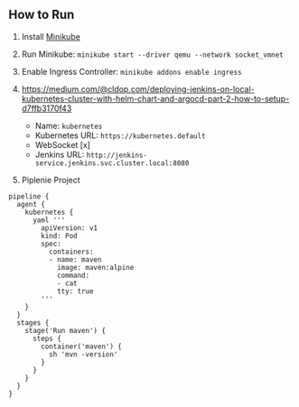 ## How to Run

1. Install [Minikube](https://medium.com/@sushantkumarsinha22/kubernetes-setting-up-ingress-on-apple-silicon-mac-m1-5fb6bddcb838)

2. Run Minikube: `minikube start --driver qemu --network socket_vmnet`

3. Enable Ingress Controller: `minikube addons enable ingress`

4. https://medium.com/@cldop.com/deploying-jenkins-on-local-kubernetes-cluster-with-helm-chart-and-argocd-part-2-how-to-setup-d7ffb3170f43
      - Name: `kubernetes`
      - Kubernetes URL: `https://kubernetes.default`
      - WebSocket [x]
      - Jenkins URL: `http://jenkins-service.jenkins.svc.cluster.local:8080`

5. Piplenie Project

```
pipeline {
  agent {
    kubernetes {
      yaml '''
        apiVersion: v1
        kind: Pod
        spec:
          containers:
          - name: maven
            image: maven:alpine
            command:
            - cat
            tty: true
        '''
    }
  }
  stages {
    stage('Run maven') {
      steps {
        container('maven') {
          sh 'mvn -version'
        }
      }
    }
  }
}
```

   
